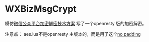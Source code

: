 # WXBizMsgCrypt

模仿[微信公众平台加密解密技术方案](https://open.weixin.qq.com/cgi-bin/showdocument?action=dir_list&t=resource/res_list&verify=1&id=open1419318482&lang=zh_CN)
写了一个openresty 版的加密解密。

注意点：
aes.lua不是openresty 主版本的，而是用了这个[no padding](https://github.com/openresty/lua-resty-string/pull/35)

